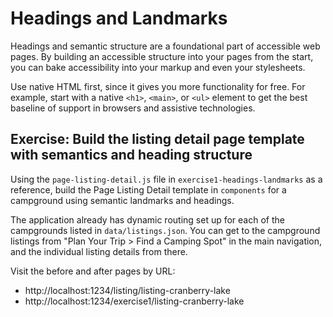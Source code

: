 # Headings and Landmarks

Headings and semantic structure are a foundational part of accessible web pages.
By building an accessible structure into your pages from the start, you can bake
accessibility into your markup and even your stylesheets.

Use native HTML first, since it gives you more functionality for free. For example,
start with a native `<h1>`, `<main>`, or `<ul>` element to get the best baseline
of support in browsers and assistive technologies.

## Exercise: Build the listing detail page template with semantics and heading structure

Using the `page-listing-detail.js` file in `exercise1-headings-landmarks`
as a reference, build the Page Listing Detail template in `components` for a
campground using semantic landmarks and headings.

The application already has dynamic routing set up for each of the campgrounds listed in
`data/listings.json`. You can get to the campground listings from "Plan Your Trip >
Find a Camping Spot" in the main navigation, and the individual listing details from there.

Visit the before and after pages by URL:

- http://localhost:1234/listing/listing-cranberry-lake
- http://localhost:1234/exercise1/listing-cranberry-lake
